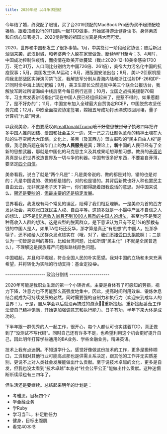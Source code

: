 ```yaml
---
title: 2020年纪 以斗争求团结
---
```


今年结了婚，终究配了眼镜，买了台2019顶配的MacBook Pro~~因为买不起顶配垃圾桶~~，跟着顶级投行的IT团队一起~~TDD~~做事，开始坚持游泳健身读书，身体素质和自信心显著提升。2020觉得我的祖国🇨🇳真是伟大而可爱。

2020，世界和中国都发生了很多事情。1月，中美签订一阶段经贸协议；随后新冠汹汹来袭，武汉封城，和老婆两个人躲在家里做饭、断续WFH至今；3、4月时，中国成功控制住疫情，而疫情在欧美开始蔓延（截止2020-12-18美帝感染1700万、死亡31万，人口同比分别约为中国726倍、261倍），美帝大力污名化中国的抗疫叙事；5月，美国发生BLM运动；6月，港版国安法出台；8月，美U-2侦察机擅闯我北部战区实弹演习禁飞区，我解放军分别从青海内陆和浙江试射DF-26和DF-21同时命中海上活动靶船；9月，美卫生部长公然违反中美三个联合公报访台，我解放军跨过所谓海峡中线后至今每日例行巡空；10月，立国之战抗美援朝70周年，习主席发表讲话指出“现在中国人民已经组织起来了，是惹不得的。如果惹翻了，是不好办的”；11月，中国宣布加入全球最大自贸协定RCEP，中国脱贫攻坚任务完成；12月，中欧全面投资协定签署，嫦娥五号成功~~打水漂式~~取回月壤，量子计算机“九章”问世。

以我观美帝，不由要感叹[@realDonaldTrump](https://twitter.com/realDonaldTrump)~~哦不好意思被封号了~~执政四年把许多中国人推向团结、爱国和社会主义一边，凭一己之力让颜色革命的精神土壤在大陆的生存空间大大压缩。文化上，美帝（及其西方）盟友鼓吹的“民主自由人权”是假，我毛教员题在新华门上的**为人民服务**是真；理论上，**新**中国的人民已经有了全新的思想武器，那就是中国化的马克思主义及其成果毛想邓想习想。教员的[矛盾论](http://www.people.com.cn/item/sj/sdldr/mzd/c103.html)真真是认识世界改造世界及一切斗争的利器。中国有很多好东西，不要妄自菲薄，要坚定[四个自信](https://baike.baidu.com/item/%E5%9B%9B%E4%B8%AA%E8%87%AA%E4%BF%A1)。

美帝看我，说白了就是“两个凡是”：凡是美帝说的、做的都是对的，错的也是对的；凡是中国说的、做的都是错的，对的也是错的。其背后新教也好人种也罢民主自由云云，无非就是老子天下第一，你们都得跪着跟我说话的意思。对中国来说么，[架还是要吵的](https://baike.baidu.com/item/%E5%85%88%E6%89%93%E5%BC%B1%E7%9A%84%E5%90%8E%E6%89%93%E5%BC%BA%E7%9A%84%E4%BD%A0%E6%89%93%E4%BD%A0%E7%9A%84%E6%88%91%E6%89%93%E6%88%91%E7%9A%84)，[但最主要的还是稳定发展](https://www.bilibili.com/video/BV1VK41137vV)。

世界看我，我发现有两个常见的误区，阻碍了我们相互理解。一是美帝为首的西方发达社会，喜欢张口就民主人权、自由平等。这顶多就是一小撮中产且不自信之人的想法，却不是[6亿月收入尚且不到1000人民币的中国人的想法](http://www.myzaker.com/article/5ed219878e9f091a87075dba)，甚至也不是我这种高收入人群的想法。这是典型的脱离群众，是下意识认为只有不足1%的那拨有钱的中国人是人，如果TA恰巧还反华，那才算是真正“有思想”的中国人。扯那多犊子，还不如给人民群众发点钱实在（哦，对了，[我们不接受口头捐款啊](https://www.fmprc.gov.cn/web/fyrbt_673021/jzhsl_673025/t1758730.shtml) ）；二是认为一切皆是谈判的筹码，比如台湾问题，比如所谓“民主化”（不就是全民普选么），不理解这是民族尊严问题和路线颜色问题。

中国崛起，并且和平崛起，符合全国人民的朴实愿望。我对中国的立场和未来充满希望，并将转化为实际的行动支持：基金定投😂。

-------------------- 政治分割线 --------------------

2020年可能是我职业生涯的第一个小转折点。主要是身体有了可感知的劳损，视力下降，注意力也不再能那么高强度地集中。因此，提高时间利用效率、锻炼休息结合就成为可持续发展的必然，同时需要强的自制力和执行力（欢迎来到成年人的世界！）。于是，自从学会以后就没再搞过的游泳🏊‍♀️重新捡起，重新捡起番茄工作法使自己精神饱满，开始更加强调意志和执行能力。日子有功，半年下来大体是成功的。

下半年跟一群优秀的人一起工作，很开心，每个人都认可也实践着TDD，真正做到了“没测试不写代码”。同时自己还有许多不足，也希望利用这个机会更好提升自己，因此明年打算学些通用的BA业务、学些金融业务，精进英语。

技术上我有点迷惘。不知道学什么。感觉好像做这份技术的工作，更多是搬砖糊口，工资相对其他行业可能高点那也是供需关系决定，跟其他的工作并无实质差别，更说不上对人类社会发展能做出什么贡献。至于说技术卓越的文化，更多是自发，但我也没太看到“技术卓越”本身对“社会公平公正”能做出什么贡献。这种迷惘断断续续也有三四年了。

但生活还是要继续。总结起来明年的计划是：

* 考雅思，目标四个7
* 学金融业务
* 学Ruby
* 学习当TL，补足胜任力
* 健身，目标出腹肌
* 看完40本书
